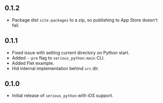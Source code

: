 ## 0.1.2

* Package dist `site-packages` to a zip, so publishing to App Store doesn't fail.

## 0.1.1

* Fixed issue with setting current directory on Python start.
* Added `--pre` flag to `serious_python:main` CLI.
* Added Flet example.
* Hid internal implementation behind `src` dir.

## 0.1.0

* Initial release of `serious_python` with iOS support.
